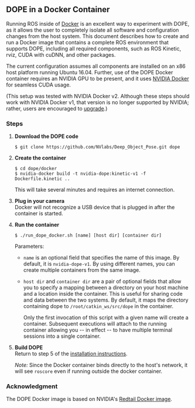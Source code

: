 ## DOPE in a Docker Container

Running ROS inside of [Docker](https://www.docker.com/) is an excellent way to
experiment with DOPE, as it allows the user to completely isolate all software and configuration 
changes from the host system.  This document describes how to create and run a
Docker image that contains a complete ROS environment that supports DOPE,
including all required components, such as ROS Kinetic, rviz, CUDA with cuDNN,
and other packages.

The current configuration assumes all components are installed on an x86 host
platform running Ubuntu 16.04.  Further, use of the DOPE Docker container requires
an NVIDIA GPU to be present, and it uses 
[NVIDIA Docker](https://github.com/NVIDIA/nvidia-docker/) for seamless CUDA usage.  

(This setup was tested with NVIDIA Docker v2. Although these steps should work
with NVIDIA Docker v1, that version is no longer supported by NVIDIA; rather, users are encouraged to
[upgrade](https://github.com/nvidia/nvidia-docker/wiki/Installation-(version-2.0)).)


### Steps

1. **Download the DOPE code**  
   ```
   $ git clone https://github.com/NVlabs/Deep_Object_Pose.git dope
   ```

2. **Create the container**  
   ```
   $ cd dope/docker
   $ nvidia-docker build -t nvidia-dope:kinetic-v1 -f Dockerfile.kinetic ..
   ```
   This will take several minutes and requires an internet connection.
   
3. **Plug in your camera**  
   Docker will not recognize a USB device that is plugged in after the container is started.
   
4. **Run the container**  
   ```
   $ ./run_dope_docker.sh [name] [host dir] [container dir]
   ```     
   Parameters:
   - `name` is an optional field that specifies the name of this image. By default, it is `nvidia-dope-v1`.  By using different names, you can create multiple containers from the same image.  
   - `host dir` and `container dir` are a pair of optional fields that allow you to specify a mapping between a directory on your host machine and a location inside the container.  This is useful for sharing code and data between the two systems.  By default, it maps the directory containing dope to `/root/catkin_ws/src/dope` in the container.  
   
      Only the first invocation of this script with a given name will create a container. Subsequent executions will attach to the running container allowing you -- in effect -- to have multiple terminal sessions into a single container.

5. **Build DOPE**  
   Return to step 5 of the [installation instructions](../readme.md).

   *Note:* Since the Docker container binds directly to the host's network, it will see `roscore` even if running outside the docker container.


### Acknowledgment

The DOPE Docker image is based on NVIDIA's [Redtail Docker image](https://github.com/NVIDIA-Jetson/redtail/wiki/testing-in-simulator#redtail-docker).
